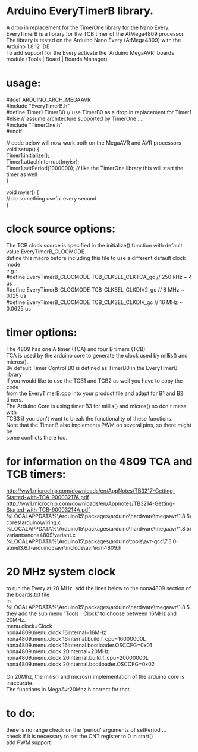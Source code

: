 # Arduino EveryTimerB library.
A drop in replacement for the TimerOne library for the Nano Every.\
EveryTimerB is a library for the TCB timer of the AtMega4809 processor.\
The library is tested on the Arduino Nano Every (AtMega4809) with the Arduino 1.8.12 IDE\
To add support for the Every activate the 'Arduino MegaAVR' boards module (Tools | Board | Boards Manager)

# usage:
#ifdef ARDUINO_ARCH_MEGAAVR\
#include "EveryTimerB.h"\
#define Timer1 TimerB0    // use TimerB0 as a drop in replacement for Timer1\
#else // assume architecture supported by TimerOne ....\
#include "TimerOne.h"\
#endif

// code below will now work both on the MegaAVR and AVR processors\
void setup() {\
  Timer1.initialize();\
  Timer1.attachInterrupt(myisr);\
  Timer1.setPeriod(1000000);     // like the TimerOne library this will start the timer as well\
}

void myisr() {\
  // do something useful every second	\
}

# clock source options:
The TCB clock source is specified in the initialize() function with default value EveryTimerB_CLOCMODE.\
define this macro before including this file to use a different default clock mode\
e.g.:\
#define EveryTimerB_CLOCMODE TCB_CLKSEL_CLKTCA_gc  // 250 kHz ~ 4 us\
#define EveryTimerB_CLOCMODE TCB_CLKSEL_CLKDIV2_gc //   8 MHz ~ 0.125 us\
#define EveryTimerB_CLOCMODE TCB_CLKSEL_CLKDIV_gc  //  16 MHz ~ 0.0625 us

# timer options:
The 4809 has one A timer (TCA) and four B timers (TCB).\
TCA is used by the arduino core to generate the clock used by millis() and micros().\
By default Timer Control B0 is defined as TimerB0 in the EveryTimerB library\
If you would like to use the TCB1 and TCB2 as well you have to copy the code\
from the EveryTimerB.cpp into your product file and adapt for B1 and B2 timers.\
The Arduino Core is using timer B3 for millis() and micros() so don't mess with\
TCB3  if you don't want to break the functionality of these functions.\
Note that the Timer B also implements PWM on several pins, so there might be\
some conflicts there too. 

# for information on the 4809 TCA and TCB timers:
http://ww1.microchip.com/downloads/en/AppNotes/TB3217-Getting-Started-with-TCA-90003217A.pdf
http://ww1.microchip.com/downloads/en/Appnotes/TB3214-Getting-Started-with-TCB-90003214A.pdf
%LOCALAPPDATA%\Arduino15\packages\arduino\hardware\megaavr\1.8.5\cores\arduino\wiring.c\
%LOCALAPPDATA%\Arduino15\packages\arduino\hardware\megaavr\1.8.5\variants\nona4809\variant.c\
%LOCALAPPDATA%\Arduino15\packages\arduino\tools\avr-gcc\7.3.0-atmel3.6.1-arduino5\avr\include\avr\iom4809.h

# 20 MHz system clock
to run the Every at 20 MHz, add the lines below to the nona4809 section of the boards.txt file\
in %LOCALAPPDATA%\Arduino15\packages\arduino\hardware\megaavr\1.8.5.\
they add the sub menu 'Tools | Clock' to choose between 16MHz and 20MHz.\
menu.clock=Clock\
nona4809.menu.clock.16internal=16MHz\
nona4809.menu.clock.16internal.build.f_cpu=16000000L\
nona4809.menu.clock.16internal.bootloader.OSCCFG=0x01\
nona4809.menu.clock.20internal=20MHz\
nona4809.menu.clock.20internal.build.f_cpu=20000000L\
nona4809.menu.clock.20internal.bootloader.OSCCFG=0x02\
\
On 20Mhz, the milis() and micros() implementation of the arduino core is inaccurate.\
The functions in MegaAvr20Mhz.h correct for that.

# to do:
there is no range check on the 'period' arguments of setPeriod ...\
check if it is necessary to set the CNT register to 0 in start()\
add PWM support
